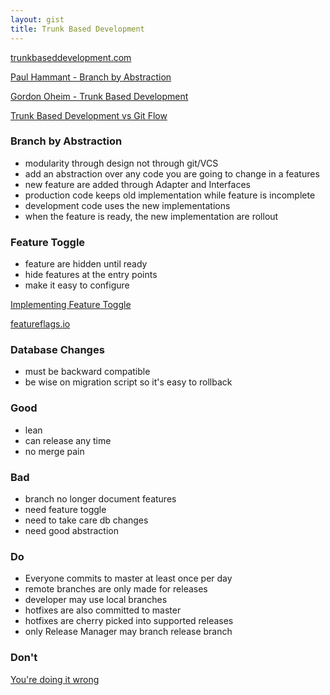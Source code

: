 ```yaml
---
layout: gist
title: Trunk Based Development
---
```


[trunkbaseddevelopment.com](https://trunkbaseddevelopment.com/)

[Paul Hammant - Branch by Abstraction](https://paulhammant.com/blog/branch_by_abstraction.html)

[Gordon Oheim - Trunk Based Development](https://www.slideshare.net/go_oh/trunk-based-development-36406599)


[Trunk Based Development vs Git Flow](https://trunkbaseddevelopment.com/)

### Branch by Abstraction
- modularity through design not through git/VCS
- add an abstraction over any code you are going to change in a features
- new feature are added through Adapter and Interfaces
- production code keeps old implementation while feature is incomplete
- development code uses the new implementations
- when the feature is ready, the new implementation are rollout

### Feature Toggle

- feature are hidden until ready
- hide features at the entry points
- make it easy to configure

[Implementing Feature Toggle](https://martinfowler.com/articles/feature-toggles.html#ImplementationTechniques)

[featureflags.io](https://featureflags.io/)

### Database Changes

- must be backward compatible
- be wise on migration script so it's easy to rollback

### Good

- lean
- can release any time
- no merge pain

### Bad

- branch no longer document features
- need feature toggle
- need to take care db changes
- need good abstraction

### Do
- Everyone commits to master at least once per day
- remote branches are only made for releases
- developer may use local branches
- hotfixes are also committed to master
- hotfixes are cherry picked into supported releases
- only Release Manager may branch release branch

### Don't

[You're doing it wrong](https://trunkbaseddevelopment.com/youre-doing-it-wrong/)
